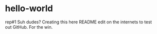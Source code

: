 # hello-world
rep#1
Suh dudes? Creating this here README edit on the internets to test out GitHub. For the win.
